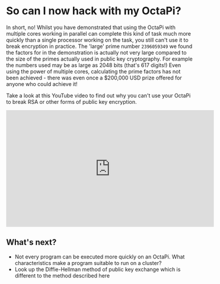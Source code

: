 # So can I now hack with my OctaPi?

In short, no! Whilst you have demonstrated that using the OctaPi with multiple cores working in parallel can complete this kind of task much more quickly than a single processor working on the task, you still can't use it to break encryption in practice. The 'large' prime number `2396059349` we found the factors for in the demonstration is actually not very large compared to the size of the primes actually used in public key cryptography. For example the numbers used may be as large as 2048 bits (that's 617 digits!) Even using the power of multiple cores, calculating the prime factors has not been achieved - there was even once a $200,000 USD prize offered for anyone who could achieve it!

Take a look at this YouTube video to find out why you can't use your OctaPi to break RSA or other forms of public key encryption.

<iframe width="560" height="315" src="https://www.youtube.com/embed/BI2RrHQ45XE" frameborder="0" allowfullscreen></iframe>

## What's next?
- Not every program can be executed more quickly on an OctaPi. What characteristics make a program suitable to run on a cluster?
- Look up the Diffie-Hellman method of public key exchange which is different to the method described here
